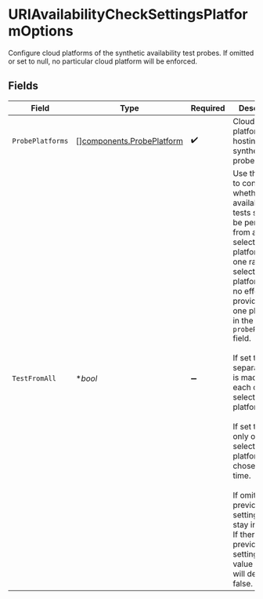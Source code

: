 # URIAvailabilityCheckSettingsPlatformOptions

Configure cloud platforms of the synthetic availability test probes. If omitted or set to null, no particular cloud platform will be enforced.


## Fields

| Field                                                                                                                                                                                                                                                                                                                                                                                                                                                                                                                       | Type                                                                                                                                                                                                                                                                                                                                                                                                                                                                                                                        | Required                                                                                                                                                                                                                                                                                                                                                                                                                                                                                                                    | Description                                                                                                                                                                                                                                                                                                                                                                                                                                                                                                                 | Example                                                                                                                                                                                                                                                                                                                                                                                                                                                                                                                     |
| --------------------------------------------------------------------------------------------------------------------------------------------------------------------------------------------------------------------------------------------------------------------------------------------------------------------------------------------------------------------------------------------------------------------------------------------------------------------------------------------------------------------------- | --------------------------------------------------------------------------------------------------------------------------------------------------------------------------------------------------------------------------------------------------------------------------------------------------------------------------------------------------------------------------------------------------------------------------------------------------------------------------------------------------------------------------- | --------------------------------------------------------------------------------------------------------------------------------------------------------------------------------------------------------------------------------------------------------------------------------------------------------------------------------------------------------------------------------------------------------------------------------------------------------------------------------------------------------------------------- | --------------------------------------------------------------------------------------------------------------------------------------------------------------------------------------------------------------------------------------------------------------------------------------------------------------------------------------------------------------------------------------------------------------------------------------------------------------------------------------------------------------------------- | --------------------------------------------------------------------------------------------------------------------------------------------------------------------------------------------------------------------------------------------------------------------------------------------------------------------------------------------------------------------------------------------------------------------------------------------------------------------------------------------------------------------------- |
| `ProbePlatforms`                                                                                                                                                                                                                                                                                                                                                                                                                                                                                                            | [][components.ProbePlatform](../../models/components/probeplatform.md)                                                                                                                                                                                                                                                                                                                                                                                                                                                      | :heavy_check_mark:                                                                                                                                                                                                                                                                                                                                                                                                                                                                                                          | Cloud platforms hosting synthetic probes.                                                                                                                                                                                                                                                                                                                                                                                                                                                                                   | [<br/>"AWS"<br/>]                                                                                                                                                                                                                                                                                                                                                                                                                                                                                                           |
| `TestFromAll`                                                                                                                                                                                                                                                                                                                                                                                                                                                                                                               | **bool*                                                                                                                                                                                                                                                                                                                                                                                                                                                                                                                     | :heavy_minus_sign:                                                                                                                                                                                                                                                                                                                                                                                                                                                                                                          |   Use this field to configure whether availability tests should be performed from all selected<br/>  platforms or one randomly selected platform. It has no effect if you provided only one platform<br/>  in the `probePlatforms` field.<br/><br/>  If set to true, a separate test is made from each of the selected platforms.<br/><br/>  If set to false, only one of the selected platforms is chosen every time.<br/><br/>  If omitted, the previous setting will stay in effect. If there is no previous setting, the value<br/>  will default to false. | true                                                                                                                                                                                                                                                                                                                                                                                                                                                                                                                        |